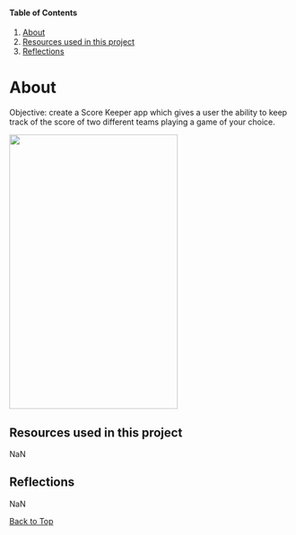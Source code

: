 #### Table of Contents
  1. [About](#about)
  2. [Resources used in this project](#resources-used-in-this-project)
  3. [Reflections](#reflections)

  # About
  Objective: create a Score Keeper app which gives a user the ability to keep track of the score of two different teams playing a game of your choice.

<img src="https://i.imgur.com/DxV85qZ.png" width="300" height="490">

## Resources used in this project
NaN

## Reflections
NaN

[Back to Top](#table-of-contents)
